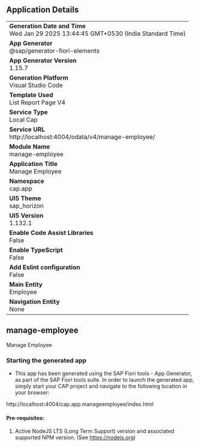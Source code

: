 ## Application Details
|               |
| ------------- |
|**Generation Date and Time**<br>Wed Jan 29 2025 13:44:45 GMT+0530 (India Standard Time)|
|**App Generator**<br>@sap/generator-fiori-elements|
|**App Generator Version**<br>1.15.7|
|**Generation Platform**<br>Visual Studio Code|
|**Template Used**<br>List Report Page V4|
|**Service Type**<br>Local Cap|
|**Service URL**<br>http://localhost:4004/odata/v4/manage-employee/|
|**Module Name**<br>manage-employee|
|**Application Title**<br>Manage Employee|
|**Namespace**<br>cap.app|
|**UI5 Theme**<br>sap_horizon|
|**UI5 Version**<br>1.132.1|
|**Enable Code Assist Libraries**<br>False|
|**Enable TypeScript**<br>False|
|**Add Eslint configuration**<br>False|
|**Main Entity**<br>Employee|
|**Navigation Entity**<br>None|

## manage-employee

Manage Employee

### Starting the generated app

-   This app has been generated using the SAP Fiori tools - App Generator, as part of the SAP Fiori tools suite.  In order to launch the generated app, simply start your CAP project and navigate to the following location in your browser:

http://localhost:4004/cap.app.manageemployee/index.html

#### Pre-requisites:

1. Active NodeJS LTS (Long Term Support) version and associated supported NPM version.  (See https://nodejs.org)


